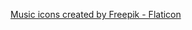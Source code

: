 <a href="https://www.flaticon.com/free-icons/music" title="music icons">Music icons created by Freepik - Flaticon</a>